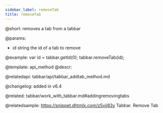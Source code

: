 ```yaml
---
sidebar_label: removeTab
title: removeTab
---          
```


@short: removes a tab from a tabbar


@params:
- id 		string 			the id of a tab to remove



@example:
var id = tabbar.getId(0);
tabbar.removeTab(id);


@template: api_method
@descr:

@relatedapi: tabbar/api/tabbar_addtab_method.md

@changelog: added in v6.4

@related: tabbar/work_with_tabbar.md#addingremovingtabs

@relatedsample: https://snippet.dhtmlx.com/z5vjj83y	Tabbar. Remove Tab